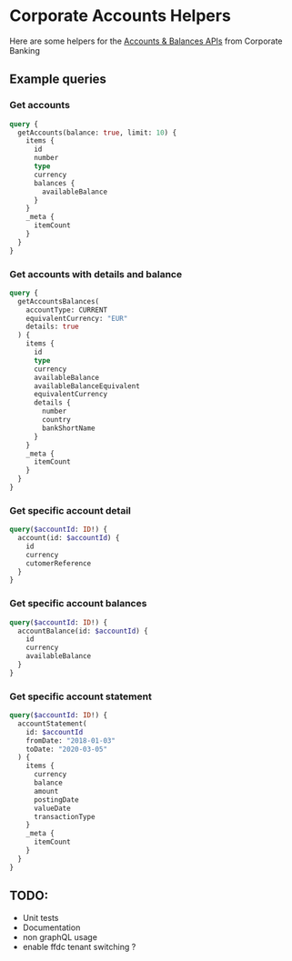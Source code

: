 # Corporate Accounts Helpers

Here are some helpers for the [Accounts & Balances APIs](https://developer.fusionfabric.cloud/api/corporate-accounteinfo-me-v1-831cb09d-cc10-4772-8ed5-8a6b72ec8e01/docs#operation/getAccountsForCustomerUser) from Corporate Banking

## Example queries

### Get accounts

```graphql
query {
  getAccounts(balance: true, limit: 10) {
    items {
      id
      number
      type
      currency
      balances {
        availableBalance
      }
    }
    _meta {
      itemCount
    }
  }
}
```

### Get accounts with details and balance

```graphql
query {
  getAccountsBalances(
    accountType: CURRENT
    equivalentCurrency: "EUR"
    details: true
  ) {
    items {
      id
      type
      currency
      availableBalance
      availableBalanceEquivalent
      equivalentCurrency
      details {
        number
        country
        bankShortName
      }
    }
    _meta {
      itemCount
    }
  }
}
```

### Get specific account detail

```graphql
query($accountId: ID!) {
  account(id: $accountId) {
    id
    currency
    cutomerReference
  }
}
```

### Get specific account balances

```graphql
query($accountId: ID!) {
  accountBalance(id: $accountId) {
    id
    currency
    availableBalance
  }
}
```

### Get specific account statement

```graphql
query($accountId: ID!) {
  accountStatement(
    id: $accountId
    fromDate: "2018-01-03"
    toDate: "2020-03-05"
  ) {
    items {
      currency
      balance
      amount
      postingDate
      valueDate
      transactionType
    }
    _meta {
      itemCount
    }
  }
}
```

## TODO:

- Unit tests
- Documentation
- non graphQL usage
- enable ffdc tenant switching ?
